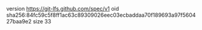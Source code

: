 version https://git-lfs.github.com/spec/v1
oid sha256:84fc59c5f8ff1ac63c89309026eec03ecbaddaa70f189693a97f560427baa9e2
size 33
